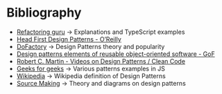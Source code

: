 # Bibliography

* [Refactoring guru](https://refactoring.guru/design-patterns/typescript) &rarr; Explanations and TypeScript examples
* [Head First Design Patterns - O’Reilly](https://learning.oreilly.com/library/view/head-first-design/0596007124/)  
* [DoFactory](https://www.dofactory.com/net/design-patterns) &rarr; Design Patterns theory and popularity
* [Design patterns elements of reusable object-oriented software - GoF](https://absysnet.bbtk.ull.es/cgi-bin/abnetopac?TITN=8809)
* [Robert C. Martin - Videos on Design Patterns / Clean Code](https://learning.oreilly.com/course/design-patterns-clean/9780135485965/)
* [Geeks for geeks](https://www.geeksforgeeks.org/javascript-design-patterns/?ref=lbp) &rarr; Various patterns examples in JS
* [Wikipedia](https://en.wikipedia.org/wiki/Software_design_pattern) &rarr; Wikipedia definition of Design Patterns
* [Source Making](https://sourcemaking.com/design_patterns) &rarr; Theory and diagrams on design patterns





